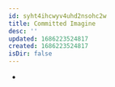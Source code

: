 ```yaml
---
id: syht4ihcwyv4uhd2nsohc2w
title: Committed Imagine
desc: ''
updated: 1686223524817
created: 1686223524817
isDir: false
---
```

-